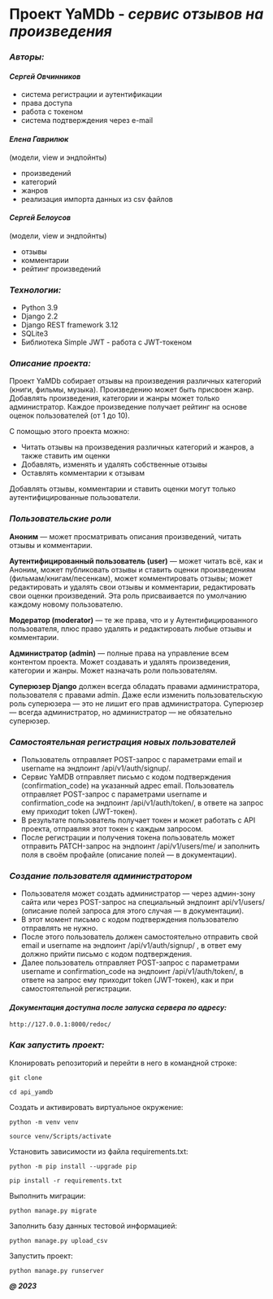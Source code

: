 # **Проект YaMDb - _сервис отзывов на произведения_**

### _Авторы:_
#### _Сергей Овчинников_
 - система регистрации и аутентификации
 - права доступа
 - работа с токеном
 - система подтверждения через e-mail

#### _Елена Гаврилюк_
(модели, view и эндпойнты)
 - произведений
 - категорий
 - жанров
 - реализация импорта данных из csv файлов

#### _Сергей Белоусов_
(модели, view и эндпойнты)
 - отзывы
 - комментарии
 - рейтинг произведений

### _Технологии:_
- Python 3.9
- Django 2.2
- Django REST framework 3.12
- SQLite3
- Библиотека Simple JWT - работа с JWT-токеном

### _Описание проекта:_
Проект YaMDb собирает отзывы на произведения различных категорий (книги, фильмы, музыка). Произведению может быть присвоен жанр.
Добавлять произведения, категории и жанры может только администратор. Каждое произведение получает рейтинг на основе оценок пользователей (от 1 до 10).

С помощью этого проекта можно:
* Читать отзывы на произведения различных категорий и жанров, а также ставить им оценки
* Добавлять, изменять и удалять собственные отзывы
* Оставлять комментарии к отзывам

Добавлять отзывы, комментарии и ставить оценки могут только аутентифицированные пользователи.

### _Пользовательские роли_
**Аноним** — может просматривать описания произведений, читать отзывы и комментарии.

**Аутентифицированный пользователь (user)** — может читать всё, как и Аноним, может публиковать отзывы и ставить оценки произведениям (фильмам/книгам/песенкам), может комментировать отзывы; может редактировать и удалять свои отзывы и комментарии, редактировать свои оценки произведений. Эта роль присваивается по умолчанию каждому новому пользователю.

**Модератор (moderator)** — те же права, что и у Аутентифицированного пользователя, плюс право удалять и редактировать любые отзывы и комментарии.

**Администратор (admin)** — полные права на управление всем контентом проекта. Может создавать и удалять произведения, категории и жанры. Может назначать роли пользователям.

**Суперюзер Django** должен всегда обладать правами администратора, пользователя с правами admin. Даже если изменить пользовательскую роль суперюзера — это не лишит его прав администратора. Суперюзер — всегда администратор, но администратор — не обязательно суперюзер.

### _Самостоятельная регистрация новых пользователей_
- Пользователь отправляет POST-запрос с параметрами email и username на эндпоинт /api/v1/auth/signup/.
- Сервис YaMDB отправляет письмо с кодом подтверждения (confirmation_code) на указанный адрес email.
Пользователь отправляет POST-запрос с параметрами username и confirmation_code на эндпоинт /api/v1/auth/token/, в ответе на запрос ему приходит token (JWT-токен).
- В результате пользователь получает токен и может работать с API проекта, отправляя этот токен с каждым запросом.
- После регистрации и получения токена пользователь может отправить PATCH-запрос на эндпоинт /api/v1/users/me/ и заполнить поля в своём профайле (описание полей — в документации).

### _Создание пользователя администратором_
- Пользователя может создать администратор — через админ-зону сайта или через POST-запрос на специальный эндпоинт api/v1/users/ (описание полей запроса для этого случая — в документации).
- В этот момент письмо с кодом подтверждения пользователю отправлять не нужно.
- После этого пользователь должен самостоятельно отправить свой email и username на эндпоинт /api/v1/auth/signup/ , в ответ ему должно прийти письмо с кодом подтверждения.
- Далее пользователь отправляет POST-запрос с параметрами username и confirmation_code на эндпоинт /api/v1/auth/token/, в ответе на запрос ему приходит token (JWT-токен), как и при самостоятельной регистрации.

#### _Документация доступна после запуска сервера по адресу:_
```
http://127.0.0.1:8000/redoc/
```
### _Как запустить проект:_

Клонировать репозиторий и перейти в него в командной строке:

```
git clone
```

```
cd api_yamdb
```

Cоздать и активировать виртуальное окружение:

```
python -m venv venv
```

```
source venv/Scripts/activate
```

Установить зависимости из файла requirements.txt:

```
python -m pip install --upgrade pip
```

```
pip install -r requirements.txt
```

Выполнить миграции:

```
python manage.py migrate
```

Заполнить базу данных тестовой информацией:

```
python manage.py upload_csv
```

Запустить проект:

```
python manage.py runserver
```
**_@ 2023_**
